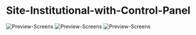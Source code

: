 # Site-Institutional-with-Control-Panel

![Preview-Screens](https://github.com/LeonardoPess/g3inox/blob/master/Screenshot.png)
![Preview-Screens](https://github.com/LeonardoPess/g3inox/blob/master/Screenshot2.png)
![Preview-Screens](https://github.com/LeonardoPess/g3inox/blob/master/Screenshot3.png)


